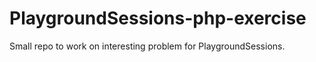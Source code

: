 # PlaygroundSessions-php-exercise
Small repo to work on interesting problem for PlaygroundSessions.
